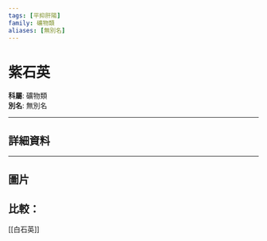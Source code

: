 ```yaml
---
tags: [平抑肝陽]
family: 礦物類
aliases: [無別名]
---
```


# 紫石英

**科屬**: 礦物類  
**別名**: 無別名  

---

## 詳細資料


---

## 圖片
## 比較：
[[白石英]]
